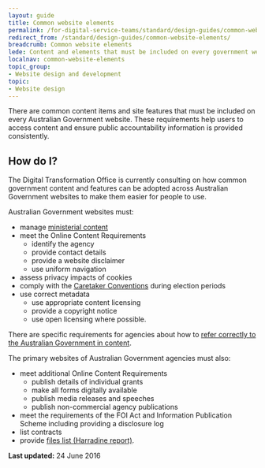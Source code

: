 ```yaml
---
layout: guide
title: Common website elements
permalink: /for-digital-service-teams/standard/design-guides/common-website-elements/
redirect_from: /standard/design-guides/common-website-elements/
breadcrumb: Common website elements
lede: Content and elements that must be included on every government website
localnav: common-website-elements
topic_group:
- Website design and development
topic:
- Website design
---
```

There are common content items and site features that must be included on every Australian Government website. These requirements help users to access content and ensure public accountability information is provided consistently.

## How do I?

The Digital Transformation Office is currently consulting on how common government content and features can be adopted across Australian Government websites to make them easier for people to use.

Australian Government websites must:

*   manage [ministerial content](/standard/design-guides/common-website-elements/ministerial-content/)
*   meet the Online Content Requirements
    *   identify the agency
    *   provide contact details
    *   provide a website disclaimer
    *   use uniform navigation
*   assess privacy impacts of cookies
*   comply with the [Caretaker Conventions](/standard/design-guides/common-website-elements/caretaker-conventions/) during election periods
*   use correct metadata
    *   use appropriate content licensing
    *   provide a copyright notice
    *   use open licensing where possible.

There are specific requirements for agencies about how to [refer correctly to the Australian Government in content](/standard/design-guides/branding#refercorrectly).

The primary websites of Australian Government agencies must also:

*   meet additional Online Content Requirements
    *   publish details of individual grants
    *   make all forms digitally available
    *   publish media releases and speeches
    *   publish non-commercial agency publications
*   meet the requirements of the FOI Act and Information Publication Scheme including providing a disclosure log
*   list contracts
*   provide [files list (Harradine report)](/standard/design-guides/common-website-elements/files-list-harradine-report/).

**Last updated:**  24 June 2016
